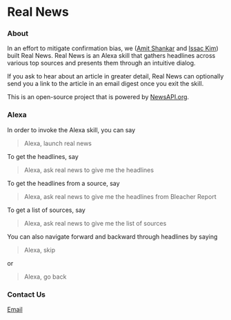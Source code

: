 # Real News

### About

In an effort to mitigate confirmation bias, we ([Amit Shankar](https://amitshankar.me) and [Issac Kim](https://itechnoguy.com)) built Real News. Real News is an Alexa skill that gathers headlines across various top sources and presents them through an intuitive dialog.

If you ask to hear about an article in greater detail, Real News can optionally send you a link to the article in an email digest once you exit the skill.

This is an open-source project that is powered by [NewsAPI.org](https://newsapi.org). 

### Alexa

In order to invoke the Alexa skill, you can say
> Alexa, launch real news

To get the headlines, say
> Alexa, ask real news to give me the headlines

To get the headlines from a source, say
> Alexa, ask real news to give me the headlines from Bleacher Report

To get a list of sources, say
> Alexa, ask real news to give me the list of sources

You can also navigate forward and backward through headlines by saying
> Alexa, skip

or

> Alexa, go back

### Contact Us
[Email](mailto:realnewsapp@protonmail.com)